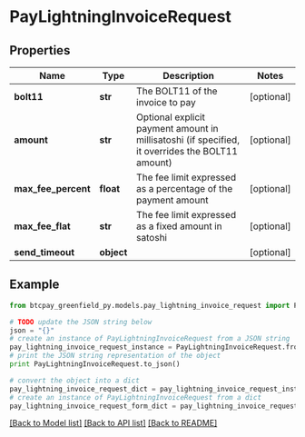 # PayLightningInvoiceRequest


## Properties
Name | Type | Description | Notes
------------ | ------------- | ------------- | -------------
**bolt11** | **str** | The BOLT11 of the invoice to pay | [optional] 
**amount** | **str** | Optional explicit payment amount in millisatoshi (if specified, it overrides the BOLT11 amount) | [optional] 
**max_fee_percent** | **float** | The fee limit expressed as a percentage of the payment amount | [optional] 
**max_fee_flat** | **str** | The fee limit expressed as a fixed amount in satoshi | [optional] 
**send_timeout** | **object** |  | [optional] 

## Example

```python
from btcpay_greenfield_py.models.pay_lightning_invoice_request import PayLightningInvoiceRequest

# TODO update the JSON string below
json = "{}"
# create an instance of PayLightningInvoiceRequest from a JSON string
pay_lightning_invoice_request_instance = PayLightningInvoiceRequest.from_json(json)
# print the JSON string representation of the object
print PayLightningInvoiceRequest.to_json()

# convert the object into a dict
pay_lightning_invoice_request_dict = pay_lightning_invoice_request_instance.to_dict()
# create an instance of PayLightningInvoiceRequest from a dict
pay_lightning_invoice_request_form_dict = pay_lightning_invoice_request.from_dict(pay_lightning_invoice_request_dict)
```
[[Back to Model list]](../README.md#documentation-for-models) [[Back to API list]](../README.md#documentation-for-api-endpoints) [[Back to README]](../README.md)


